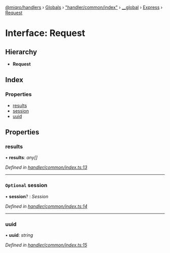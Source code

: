 [@miqro/handlers](../README.md) › [Globals](../globals.md) › ["handler/common/index"](../modules/_handler_common_index_.md) › [__global](../modules/_handler_common_index_.__global.md) › [Express](../modules/_handler_common_index_.__global.express.md) › [Request](_handler_common_index_.__global.express.request.md)

# Interface: Request

## Hierarchy

* **Request**

## Index

### Properties

* [results](_handler_common_index_.__global.express.request.md#results)
* [session](_handler_common_index_.__global.express.request.md#optional-session)
* [uuid](_handler_common_index_.__global.express.request.md#uuid)

## Properties

###  results

• **results**: *any[]*

*Defined in [handler/common/index.ts:13](https://github.com/claukers/miqro-express/blob/8fe809c/src/handler/common/index.ts#L13)*

___

### `Optional` session

• **session**? : *Session*

*Defined in [handler/common/index.ts:14](https://github.com/claukers/miqro-express/blob/8fe809c/src/handler/common/index.ts#L14)*

___

###  uuid

• **uuid**: *string*

*Defined in [handler/common/index.ts:15](https://github.com/claukers/miqro-express/blob/8fe809c/src/handler/common/index.ts#L15)*
